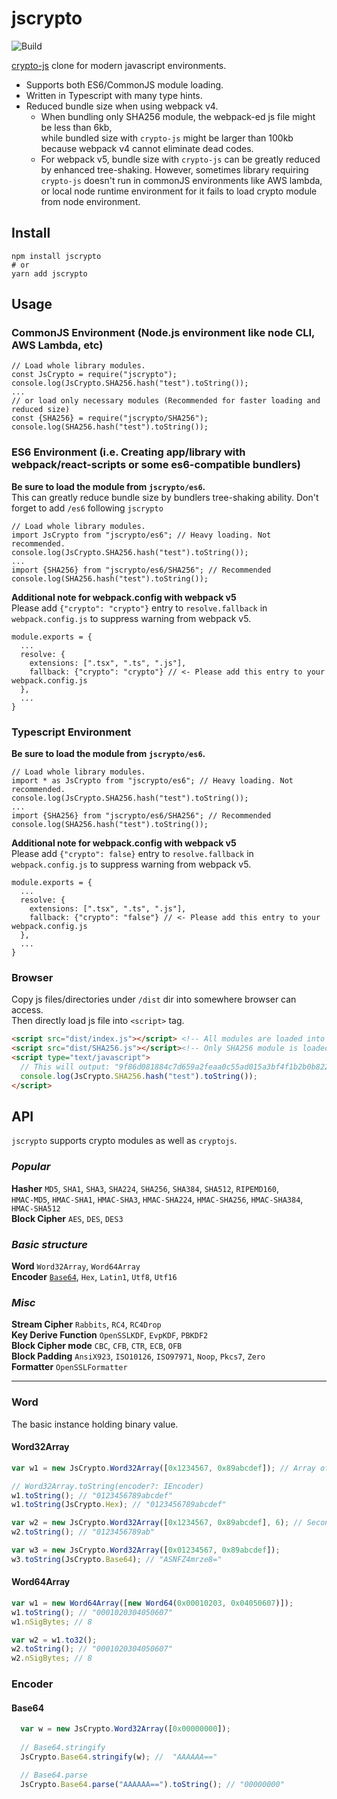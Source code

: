 # jscrypto
![Build](https://github.com/Hinaser/jscrypto/actions/workflows/test.yml/badge.svg?)

[crypto-js](https://github.com/brix/crypto-js) clone for modern javascript environments.

- Supports both ES6/CommonJS module loading.
- Written in Typescript with many type hints.
- Reduced bundle size when using webpack v4.  
  - When bundling only SHA256 module, the webpack-ed js file might be less than 6kb,  
    while bundled size with `crypto-js` might be larger than 100kb because webpack v4 cannot eliminate dead codes.
  - For webpack v5, bundle size with `crypto-js` can be greatly reduced by enhanced tree-shaking.
    However, sometimes library requiring `crypto-js` doesn't run in commonJS environments like AWS lambda,  
    or local node runtime environment for it fails to load crypto module from node environment.

## Install

```
npm install jscrypto
# or
yarn add jscrypto
```

## Usage
### CommonJS Environment (Node.js environment like node CLI, AWS Lambda, etc)
```ecmascript 6
// Load whole library modules.
const JsCrypto = require("jscrypto");
console.log(JsCrypto.SHA256.hash("test").toString());
...
// or load only necessary modules (Recommended for faster loading and reduced size)
const {SHA256} = require("jscrypto/SHA256");
console.log(SHA256.hash("test").toString());
```

### ES6 Environment (i.e. Creating app/library with webpack/react-scripts or some es6-compatible bundlers)
**Be sure to load the module from `jscrypto/es6`.**  
This can greatly reduce bundle size by bundlers tree-shaking ability. 
Don't forget to add `/es6` following `jscrypto`
```ecmascript 6
// Load whole library modules.
import JsCrypto from "jscrypto/es6"; // Heavy loading. Not recommended.
console.log(JsCrypto.SHA256.hash("test").toString());
...
import {SHA256} from "jscrypto/es6/SHA256"; // Recommended
console.log(SHA256.hash("test").toString());
```

**Additional note for webpack.config with webpack v5**  
Please add `{"crypto": "crypto"}` entry to `resolve.fallback` in `webpack.config.js` to suppress warning from webpack v5. 
```
module.exports = {
  ...
  resolve: {
    extensions: [".tsx", ".ts", ".js"],
    fallback: {"crypto": "crypto"} // <- Please add this entry to your webpack.config.js
  },
  ...
}
```

### Typescript Environment
**Be sure to load the module from `jscrypto/es6`.**
```ecmascript 6
// Load whole library modules.
import * as JsCrypto from "jscrypto/es6"; // Heavy loading. Not recommended.
console.log(JsCrypto.SHA256.hash("test").toString());
...
import {SHA256} from "jscrypto/es6/SHA256"; // Recommended
console.log(SHA256.hash("test").toString());
```

**Additional note for webpack.config with webpack v5**  
Please add `{"crypto": false}` entry to `resolve.fallback` in `webpack.config.js` to suppress warning from webpack v5.
```
module.exports = {
  ...
  resolve: {
    extensions: [".tsx", ".ts", ".js"],
    fallback: {"crypto": "false"} // <- Please add this entry to your webpack.config.js
  },
  ...
}
```

### Browser
Copy js files/directories under `/dist` dir into somewhere browser can access.  
Then directly load js file into `<script>` tag.
```html
<script src="dist/index.js"></script> <!-- All modules are loaded into browser -->
<script src="dist/SHA256.js"></script><!-- Only SHA256 module is loaded into browser -->
<script type="text/javascript">
  // This will output: "9f86d081884c7d659a2feaa0c55ad015a3bf4f1b2b0b822cd15d6c15b0f00a08"
  console.log(JsCrypto.SHA256.hash("test").toString());
</script>
```

## API
`jscrypto` supports crypto modules as well as `cryptojs`.

### *Popular*
**Hasher** `MD5`, `SHA1`, `SHA3`, `SHA224`, `SHA256`, `SHA384`, `SHA512`, `RIPEMD160`,  
`HMAC-MD5`, `HMAC-SHA1`, `HMAC-SHA3`, `HMAC-SHA224`, `HMAC-SHA256`, `HMAC-SHA384`, `HMAC-SHA512`  
**Block Cipher** `AES`, `DES`, `DES3`

### *Basic structure*
**Word** `Word32Array`, `Word64Array`  
**Encoder** [`Base64`](#base64), `Hex`, `Latin1`, `Utf8`, `Utf16`  

### *Misc*
**Stream Cipher** `Rabbits`, `RC4`, `RC4Drop`  
**Key Derive Function** `OpenSSLKDF`, `EvpKDF`, `PBKDF2`  
**Block Cipher mode** `CBC`, `CFB`, `CTR`, `ECB`, `OFB`  
**Block Padding** `AnsiX923`, `ISO10126`, `ISO97971`, `Noop`, `Pkcs7`, `Zero`  
**Formatter** `OpenSSLFormatter`

---

### Word
The basic instance holding binary value.
<h4 id='word32array'>Word32Array</h4>

```js
var w1 = new JsCrypto.Word32Array([0x1234567, 0x89abcdef]); // Array of 32bit words

// Word32Array.toString(encoder?: IEncoder)
w1.toString(); // "0123456789abcdef"
w1.toString(JsCrypto.Hex); // "0123456789abcdef"

var w2 = new JsCrypto.Word32Array([0x1234567, 0x89abcdef], 6); // Second argument is the number of significant bytes
w2.toString(); // "0123456789ab"

var w3 = new JsCrypto.Word32Array([0x01234567, 0x89abcdef]);
w3.toString(JsCrypto.Base64); // "ASNFZ4mrze8="
```

<h4 id='word64array'>Word64Array</h4>

```js
var w1 = new Word64Array([new Word64(0x00010203, 0x04050607)]);
w1.toString(); // "0001020304050607"
w1.nSigBytes; // 8

var w2 = w1.to32();
w2.toString(); // "0001020304050607"
w2.nSigBytes; // 8
```

### Encoder
<h4 id='base64'>Base64</h4>

```js
  var w = new JsCrypto.Word32Array([0x00000000]);
  
  // Base64.stringify
  JsCrypto.Base64.stringify(w); //  "AAAAAA=="

  // Base64.parse
  JsCrypto.Base64.parse("AAAAAA==").toString(); // "00000000"
```
